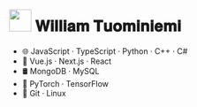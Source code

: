 # <img height="40" src="https://media.giphy.com/media/7ohGE9BWzXxY3FhKWX/giphy.gif"/> 𝐖𝐢𝐥𝐥𝐢𝐚𝐦 𝐓𝐮𝐨𝐦𝐢𝐧𝐢𝐞𝐦𝐢

-   🌐 JavaScript · TypeScript · Python · C++ · C# 
-   🧩 Vue.js · Next.js · React
-   🛢 MongoDB · MySQL
-   🤖 PyTorch · TensorFlow
-   🚧 Git · Linux
